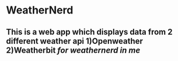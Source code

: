 # WeatherNerd 
## This is a web app which displays data from 2 different weather api 1)Openweather 2)Weatherbit *for weathernerd in me*

